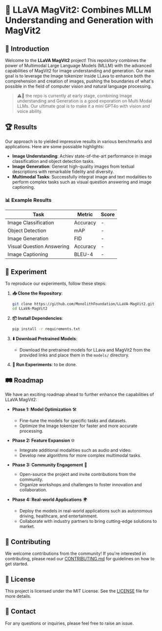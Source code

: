 # 🌟 LLaVA MagVit2: Combines MLLM Understanding and Generation with MagVit2

## 📖 Introduction

Welcome to the **LLaVA MagVit2** project! This repository combines the power of Multimodal Large Language Models (MLLM) with the advanced capabilities of MagVit2 for image understanding and generation. Our main goal is to leverage the Image tokenizer inside LLava to enhance both the comprehension and creation of images, pushing the boundaries of what's possible in the field of computer vision and natural language processing.

> ⚠️👷 the repo is currently at early stage, combining Image understanding and Generation is a good exporation on Multi Modal LLMs. Our ultimate goal is to make it a mini GPT4o with vision and voice ability.

## 🏆 Results

Our approach is to yielded impressive results in various benchmarks and applications. Here are some possiable highlights:

- **Image Understanding**: Achiev state-of-the-art performance in image classification and object detection tasks.
- **Image Generation**: Generat high-quality images from textual descriptions with remarkable fidelity and diversity.
- **Multimodal Tasks**: Successfully integrat image and text modalities to perform complex tasks such as visual question answering and image captioning.


### 📊 Example Results

| Task                      | Metric   | Score |
| ------------------------- | -------- | ----- |
| Image Classification      | Accuracy | -     |
| Object Detection          | mAP      | -     |
| Image Generation          | FID      | -     |
| Visual Question Answering | Accuracy | -     |
| Image Captioning          | BLEU-4   | -     |

## 🧪 Experiment

To reproduce our experiments, follow these steps:

1. **📥 Clone the Repository**:
    ```bash
    git clone https://github.com/MonolithFoundation/LLaVA-MagVit2.git
    cd LLaVA-MagVit2
    ```

2. **📦 Install Dependencies**:
    ```bash
    pip install -r requirements.txt
    ```

3. **⬇️ Download Pretrained Models**:
    - Download the pretrained models for LLava and MagVit2 from the provided links and place them in the `models/` directory.

4. **🚀 Run Experiments**:
    to be done.


## 🛤️ Roadmap

We have an exciting roadmap ahead to further enhance the capabilities of LLaVA MagVit2:

- **Phase 1: Model Optimization** 🛠️
    - Fine-tune the models for specific tasks and datasets.
    - Optimize the Image tokenizer for faster and more accurate processing.

- **Phase 2: Feature Expansion** 🌐
    - Integrate additional modalities such as audio and video.
    - Develop new algorithms for more complex multimodal tasks.

- **Phase 3: Community Engagement** 🤝
    - Open-source the project and invite contributions from the community.
    - Organize workshops and challenges to foster innovation and collaboration.

- **Phase 4: Real-world Applications** 🌍
    - Deploy the models in real-world applications such as autonomous driving, healthcare, and entertainment.
    - Collaborate with industry partners to bring cutting-edge solutions to market.

## 🤝 Contributing

We welcome contributions from the community! If you're interested in contributing, please read our [CONTRIBUTING.md](CONTRIBUTING.md) for guidelines on how to get started.

## 📜 License

This project is licensed under the MIT License. See the [LICENSE](LICENSE) file for more details.

## 📧 Contact

For any questions or inquiries, please feel free to raise an issue.
